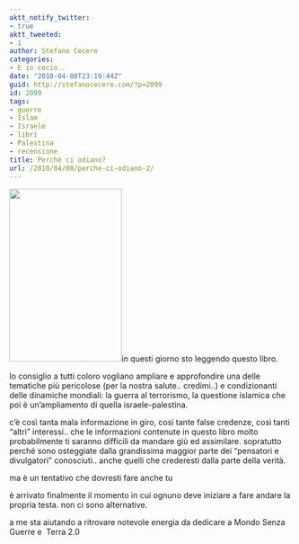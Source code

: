```yaml
---
aktt_notify_twitter:
- true
aktt_tweeted:
- 1
author: Stefano Cecere
categories:
- E io cecio..
date: "2010-04-08T23:19:44Z"
guid: http://stefanocecere.com/?p=2099
id: 2099
tags:
- guerre
- Islam
- Israele
- libri
- Palestina
- recensione
title: Perchè ci odiano?
url: /2010/04/08/perche-ci-odiano-2/
---
```


<img class="size-full wp-image-2100 alignleft" title="perche_ci_odiano" src="http://stefanocecere.com/wp-content/uploads/sites/3/2010/04/perche_ci_odiano.jpg" alt="" width="200" height="308" srcset="http://stefanocecere.com/wp-content/uploads/sites/3/2010/04/perche_ci_odiano.jpg 200w, http://stefanocecere.com/wp-content/uploads/sites/3/2010/04/perche_ci_odiano-195x300.jpg 195w" sizes="(max-width: 200px) 100vw, 200px" />in questi giorno sto leggendo questo libro.

lo consiglio a tutti coloro vogliano ampliare e approfondire una delle tematiche più pericolose (per la nostra salute.. credimi..) e condizionanti delle dinamiche mondiali: la guerra al terrorismo, la questione islamica che poi è un&#8217;ampliamento di quella israele-palestina.

c&#8217;è così tanta mala informazione in giro, così tante false credenze, così tanti &#8220;altri&#8221; interessi.. che le informazioni contenute in questo libro molto probabilmente ti saranno difficili da mandare giù ed assimilare. sopratutto perché sono osteggiate dalla grandissima maggior parte dei &#8220;pensatori e divulgatori&#8221; conosciuti.. anche quelli che crederesti dalla parte della verità.

ma è un tentativo che dovresti fare anche tu

è arrivato finalmente il momento in cui ognuno deve iniziare a fare andare la propria testa. non ci sono alternative.

a me sta aiutando a ritrovare notevole energia da dedicare a Mondo Senza Guerre e  Terra 2.0